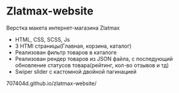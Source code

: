 # Zlatmax-website
Верстка макета интернет-магазина Zlatmax 

 - HTML, CSS, SCSS, Js
 - 3 HTMl страницы(Главная, корзина, каталог)
 - Реализован фильтр товаров в каталоге 
 - Реализован рендер товаров из JSON файла, с последующий обновление статусов товара(рейтинг, кол-во отзывов и тд)
 - Swiper slider с кастомной двойной пагинацией

707404d.github.io/zlatmax-website/


